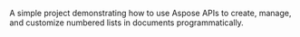 A simple project demonstrating how to use Aspose APIs to create, manage, and customize numbered lists in documents programmatically.
